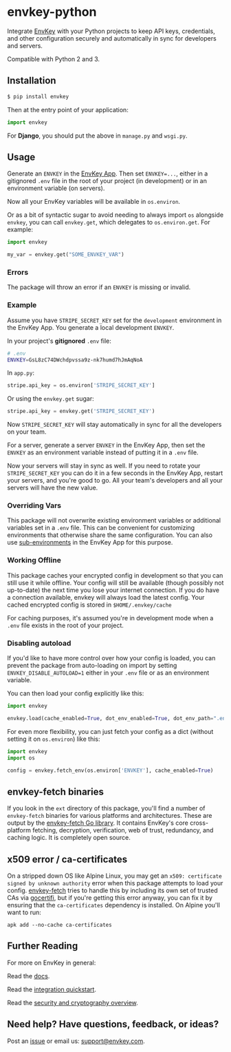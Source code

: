 # envkey-python

Integrate [EnvKey](https://www.envkey.com) with your Python projects to keep API keys, credentials, and other configuration securely and automatically in sync for developers and servers.

Compatible with Python 2 and 3.

## Installation

```bash
$ pip install envkey
```

Then at the entry point of your application:

```python
import envkey
```

For **Django**, you should put the above in `manage.py` and `wsgi.py`.

## Usage

Generate an `ENVKEY` in the [EnvKey App](https://github.com/envkey/envkey-app). Then set `ENVKEY=...`, either in a gitignored `.env` file in the root of your project (in development) or in an environment variable (on servers).

Now all your EnvKey variables will be available in `os.environ`.

Or as a bit of syntactic sugar to avoid needing to always import `os` alongside `envkey`, you can call `envkey.get`, which delegates to `os.environ.get`. For example:

```python
import envkey

my_var = envkey.get("SOME_ENVKEY_VAR")

```

### Errors

The package will throw an error if an `ENVKEY` is missing or invalid.

### Example

Assume you have `STRIPE_SECRET_KEY` set for the `development` environment in the EnvKey App. You generate a local development `ENVKEY`.

In your project's **gitignored** `.env` file:

```bash
# .env
ENVKEY=GsL8zC74DWchdpvssa9z-nk7humd7hJmAqNoA
```

In `app.py`:

```python
stripe.api_key = os.environ['STRIPE_SECRET_KEY']
```

Or using the `envkey.get` sugar:

```python
stripe.api_key = envkey.get('STRIPE_SECRET_KEY')
```

Now `STRIPE_SECRET_KEY` will stay automatically in sync for all the developers on your team.

For a server, generate a server `ENVKEY` in the EnvKey App, then set the `ENVKEY` as an environment variable instead of putting it in a `.env` file.

Now your servers will stay in sync as well. If you need to rotate your `STRIPE_SECRET_KEY` you can do it in a few seconds in the EnvKey App, restart your servers, and you're good to go. All your team's developers and all your servers will have the new value.

### Overriding Vars

This package will not overwrite existing environment variables or additional variables set in a `.env` file. This can be convenient for customizing environments that otherwise share the same configuration. You can also use [sub-environments](https://blog.envkey.com/development-staging-production-and-beyond-85f26f65edd6) in the EnvKey App for this purpose.

### Working Offline

This package caches your encrypted config in development so that you can still use it while offline. Your config will still be available (though possibly not up-to-date) the next time you lose your internet connection. If you do have a connection available, envkey will always load the latest config. Your cached encrypted config is stored in `$HOME/.envkey/cache`

For caching purposes, it's assumed you're in development mode when a `.env` file exists in the root of your project.

### Disabling autoload

If you'd like to have more control over how your config is loaded, you can prevent the package from auto-loading on import by setting `ENVKEY_DISABLE_AUTOLOAD=1` either in your `.env` file or as an environment variable.

You can then load your config explicitly like this:

```python
import envkey

envkey.load(cache_enabled=True, dot_env_enabled=True, dot_env_path=".env")
```

For even more flexibility, you can just fetch your config as a dict (without setting it on `os.environ`) like this:

```python
import envkey
import os

config = envkey.fetch_env(os.environ['ENVKEY'], cache_enabled=True)
```

## envkey-fetch binaries

If you look in the `ext` directory of this package, you'll find a number of `envkey-fetch` binaries for various platforms and architectures. These are output by the [envkey-fetch Go library](https://github.com/envkey/envkey-fetch). It contains EnvKey's core cross-platform fetching, decryption, verification, web of trust, redundancy, and caching logic. It is completely open source.

## x509 error / ca-certificates

On a stripped down OS like Alpine Linux, you may get an `x509: certificate signed by unknown authority` error when this package attempts to load your config. [envkey-fetch](https://github.com/envkey/envkey-fetch) tries to handle this by including its own set of trusted CAs via [gocertifi](https://github.com/certifi/gocertifi), but if you're getting this error anyway, you can fix it by ensuring that the `ca-certificates` dependency is installed. On Alpine you'll want to run:
```
apk add --no-cache ca-certificates
```

## Further Reading

For more on EnvKey in general:

Read the [docs](https://docs.envkey.com).

Read the [integration quickstart](https://docs.envkey.com/integration-quickstart.html).

Read the [security and cryptography overview](https://security.envkey.com).

## Need help? Have questions, feedback, or ideas?

Post an [issue](https://github.com/envkey/envkey-python/issues) or email us: [support@envkey.com](mailto:support@envkey.com).

